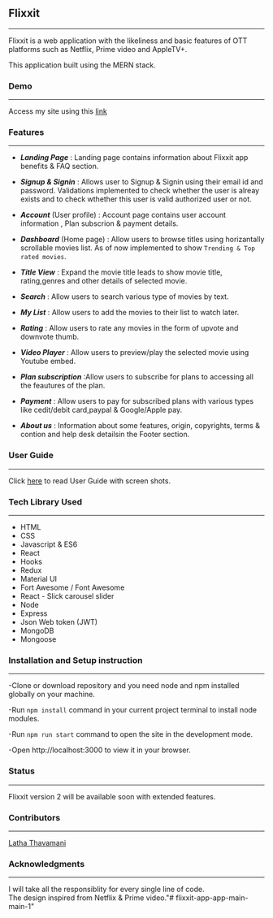 ## **Flixxit**
---
Flixxit is a web application with the likeliness and basic features of OTT platforms such as Netflix, Prime video and AppleTV+.

This application built using the MERN stack.

### **Demo**
---
Access my site using this [link](https://flixxit-app-main.vercel.app/)

### **Features**
---
- ***Landing Page*** : Landing page contains information about Flixxit app benefits & FAQ section.
  

- ***Signup & Signin*** : Allows user to Signup & Signin using their email id and password. Validations implemented to check whether the user is alreay exists and to check wthether this user is valid authorized user or not.
  
- ***Account*** (User profile) : Account page contains user account information , Plan subscrion & payment details.

- ***Dashboard*** (Home page) : Allow users to browse titles using horizantally scrollable movies list. As of now implemented to show ``Trending & Top rated movies``.

- ***Title View*** : Expand the movie title leads to show movie title, rating,genres and   other details of selected movie.
  
- ***Search*** : Allow users to search various type of movies by text.

- ***My List*** : Allow users to add the movies to their list to watch later.
  
- ***Rating*** : Allow users to rate any movies in the form of upvote and downvote thumb.

- ***Video Player*** : Allow users to preview/play the selected movie using Youtube embed.
  
- ***Plan subscription*** :Allow users to subscribe for plans to accessing all the feautures of the plan.

- ***Payment*** : Allow users to pay for subscribed plans with various types like cedit/debit card,paypal & Google/Apple pay.

- ***About us*** : Information about some features, origin, copyrights, terms & contion and help desk detailsin the Footer section.

### **User Guide**
---
Click [here](./UserGuide.pdf) to read User Guide with screen shots.

### **Tech Library Used**
---
- HTML
- CSS
- Javascript & ES6
- React
- Hooks
- Redux
- Material UI
- Fort Awesome / Font Awesome
- React - Slick carousel slider
- Node 
- Express
- Json Web token (JWT)
- MongoDB
- Mongoose
  
### **Installation and Setup instruction**
---

-Clone or download repository and you need node and npm installed globally on your machine.

-Run ``npm install`` command in your current project terminal to install node modules.  

-Run ``npm run start`` command to open the site in the development mode.

-Open http://localhost:3000 to view it in your browser.

### **Status**
---
Flixxit version 2 will be available soon with extended features.

### **Contributors**
---
[Latha Thavamani](https://github.com/LathaThavamani)

### **Acknowledgments**
---
I will take all the responsiblity for every single line of code.  
The design inspired from Netflix & Prime video."# flixxit-app-app-main-main-1" 

